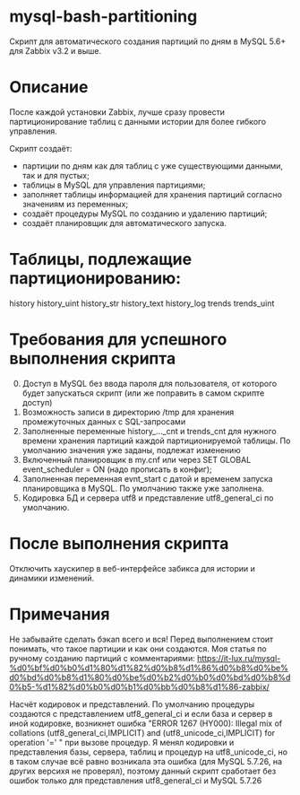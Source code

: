 # mysql-bash-partitioning
Скрипт для автоматического создания партиций по дням в MySQL 5.6+ для Zabbix v3.2 и выше.

# Описание
После каждой установки Zabbix, лучше сразу провести партиционирование таблиц с данными истории для более гибкого управления.

Скрипт создаёт:
- партиции по дням как для таблиц с уже существующими данными, так и для пустых;
- таблицы в MySQL для управления партициями;
- заполняет таблицы информацией для хранения партиций согласно значениям из переменных;
- создаёт процедуры MySQL по созданию и удалению партиций;
- создаёт планировщик для автоматического запуска.

# Таблицы, подлежащие партиционированию:
history
history_uint
history_str
history_text
history_log
trends
trends_uint

# Требования для успешного выполнения скрипта
0) Доступ в MySQL без ввода пароля для пользователя, от которого будет запускаться скрипт (или же поправить в самом скрипте доступ)
1) Возможность записи в директорию /tmp для хранения промежуточных данных с SQL-запросами
2) Заполненные переменные history_..._cnt и trends_cnt для нужного времени хранения партиций каждой партиционируемой таблицы. По умолчанию значения уже заданы, подлежат изменению
3) Включенный планировщик в my.cnf или через SET GLOBAL event_scheduler = ON (надо прописать в конфиг);
4) Заполненная переменная evnt_start с датой и временем запуска планировщика в MySQL. По умолчанию также уже заполнена.
5) Кодировка БД и сервера utf8 и представление utf8_general_ci по умолчанию.

# После выполнения скрипта
Отключить хаускипер в веб-интерфейсе забикса для истории и динамики изменений.

# Примечания
Не забывайте сделать бэкап всего и вся! Перед выполнением стоит понимать, что такое партиции и как они создаются. Моя статья по ручному созданию партиций с комментариями: https://it-lux.ru/mysql-%d0%bf%d0%b0%d1%80%d1%82%d0%b8%d1%86%d0%b8%d0%be%d0%bd%d0%b8%d1%80%d0%be%d0%b2%d0%b0%d0%bd%d0%b8%d0%b5-%d1%82%d0%b0%d0%b1%d0%bb%d0%b8%d1%86-zabbix/

Насчёт кодировок и представлений. По умолчанию процедуры создаются с представлением utf8_general_ci и если база и сервер в иной кодировке, возникнет ошибка "ERROR 1267 (HY000): Illegal mix of collations (utf8_general_ci,IMPLICIT) and (utf8_unicode_ci,IMPLICIT) for operation '=' " при вызове процедур. Я менял кодировки и представления базы, сервера, таблиц и процедур на utf8_unicode_ci, но в таком случае всё равно возникала эта ошибка (для MySQL 5.7.26, на других версихя не проверял), поэтому данный скрипт сработает без ошибок только для представления utf8_general_ci и MySQL 5.7.26
